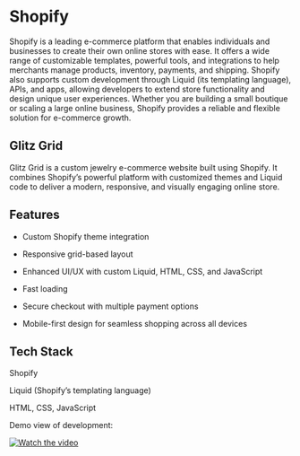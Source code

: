 <h1>Shopify</h1>

Shopify is a leading e-commerce platform that enables individuals and businesses to create their own online stores with ease. It offers a wide range of customizable templates, powerful tools, and integrations to help merchants manage products, inventory, payments, and shipping. Shopify also supports custom development through Liquid (its templating language), APIs, and apps, allowing developers to extend store functionality and design unique user experiences. 
Whether you are building a small boutique or scaling a large online business, Shopify provides a reliable and flexible solution for e-commerce growth.

<h2>Glitz Grid</h2>

Glitz Grid is a custom jewelry e-commerce website built using Shopify.
It combines Shopify’s powerful platform with customized themes and Liquid code to deliver a modern, responsive, and visually engaging online store.

<h2>Features</h2>

- Custom Shopify theme integration

- Responsive grid-based layout

- Enhanced UI/UX with custom Liquid, HTML, CSS, and JavaScript

- Fast loading
  
- Secure checkout with multiple payment options

- Mobile-first design for seamless shopping across all devices

<h2>Tech Stack</h2>

Shopify

Liquid (Shopify’s templating language)

HTML, CSS, JavaScript


Demo view of development:

[![Watch the video](video/preview.png)](https://ayishanazreen.github.io/Glitz-Grid/)


